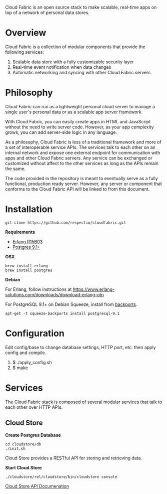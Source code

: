 Cloud Fabric is an open source stack to make scalable, real-time apps on top of a network of personal data stores.

# Overview

Cloud Fabric is a collection of modular components that provide the following services:

1. Scalable data store with a fully customizable security layer
2. Real-time event notification when data changes
3. Automatic networking and syncing with other Cloud Fabric servers


# Philosophy

Cloud Fabric can run as a lightweight personal cloud server to manage a single user's personal data or as a scalable app server framework.

With Cloud Fabric, you can easily create apps in HTML and JavaScript without the need to write server code. However, as your app complexity grows, you can add server-side logic in any language.

As a philosophy, Cloud Fabric is less of a traditional framework and more of a set of interoperable service APIs. The services talk to each other on an internal network and expose one external endpoint for communication with apps and other Cloud Fabric servers. Any service can be exchanged or customized without affect to the other services as long as the APIs remain the same.

The code provided in the repository is meant to eventually serve as a fully functional, production ready server. However, any server or component that conforms to the Cloud Fabric API will be linked to from this document.

# Installation

    git clone https://github.com/respectio/cloudfabric.git


**Requirements**

* [Erlang R15B03](https://www.erlang-solutions.com/downloads/download-erlang-otp)
* [Postgres 9.1+](http://www.postgresql.org/)

**OSX**

    brew install erlang
    brew install postgres

**Debian**

For Erlang, follow instructions at https://www.erlang-solutions.com/downloads/download-erlang-otp

For PostgreSQL 9.1+ on Debian Squeeze, install from [backports](http://backports-master.debian.org/Instructions/).

    apt-get -t squeeze-backports install postgresql-9.1


# Configuration

Edit config/base to change database settings, HTTP port, etc. then apply config and compile.

1. $ ./apply_config.sh
2. $ make


# Services

The Cloud Fabric stack is composed of several modular services that talk to each other over HTTP APIs.

## Cloud Store

**Create Postgres Database**

    cd cloudstore/db
    ./init.sh

Cloud Store provides a RESTful API for storing and retrieving data.

**Start Cloud Store**

    ./cloudstore/rel/cloudstore/bin/cloudstore console

[Cloud Store API Documenation](https://github.com/respectio/cloudfabric/wiki/CloudStore-API)

